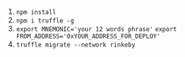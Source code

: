 1. `npm install`
2. `npm i truffle -g`
2. `export MNEMONIC='your 12 words phrase'`
   `export FROM_ADDRESS='0xYOUR_ADDRESS_FOR_DEPLOY'`
3. `truffle migrate --network rinkeby`

